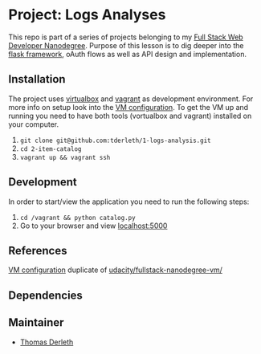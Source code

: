# Project: Logs Analyses

This repo is part of a series of projects belonging to my [Full Stack Web Developer Nanodegree](https://eu.udacity.com/course/full-stack-web-developer-nanodegree--nd004). Purpose of this lesson is to dig deeper into the [flask framework](http://flask.pocoo.org/), oAuth flows as well as API design and implementation.  

## Installation

The project uses [virtualbox](https://www.virtualbox.org/wiki/Download_Old_Builds_5_1) and [vagrant](https://www.vagrantup.com/) as development environment. For more info on setup look into the [VM configuration](/Vagrantfile). To get the VM up and running you need to have both tools (vortualbox and vagrant) installed on your computer. 

1.  `git clone git@github.com:tderleth/1-logs-analysis.git`
2.  `cd 2-item-catalog`
3.  `vagrant up && vagrant ssh`

## Development

In order to start/view the application you need to run the following steps:

1.  `cd /vagrant && python catalog.py`
2.  Go to your browser and view [localhost:5000](http://localhost:5000)

## References

[VM configuration](/Vagrantfile) duplicate of [udacity/fullstack-nanodegree-vm/](https://github.com/udacity/fullstack-nanodegree-vm/blob/master/vagrant/Vagrantfile)

## Dependencies

## Maintainer

-   [Thomas Derleth](mailto:thomas.derleth@moovel.com)
